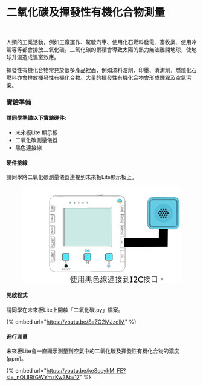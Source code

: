 # 二氧化碳及揮發性有機化合物測量

<figure><img src="https://files.gitbook.com/v0/b/gitbook-x-prod.appspot.com/o/spaces%2F6uJvpXC43onNIIwhMlWo%2Fuploads%2Fwz3FGxK4rQClD0JyYLy7%2Fimage.png?alt=media&#x26;token=2b5f382d-daf8-4604-bb4e-9f5b9a69cc76" alt=""><figcaption></figcaption></figure>

人類的工業活動，例如工廠運作、駕駛汽車、使用化石燃料發電、畜牧業、使用冷氣等等都會排放二氧化碳。二氧化碳的累積會導致太陽的熱力無法離開地球，使地球升溫造成溫室效應。

揮發性有機化合物常見於很多產品裡面，例如漆料溶劑、印墨、清潔劑，燃燒化石燃料亦會排放揮發性有機化合物。大量的揮發性有機化合物會形成煙霧及空氣污染。

### 實驗準備

#### 請同學準備以下實驗硬件:

* 未來板Lite 顯示板
* 二氧化碳測量儀器
* 黑色連接線

#### 硬件接線

請同學將二氧化碳測量儀器連接到未來板Lite顯示板上。

<figure><img src="../.gitbook/assets/co2sensor_wiring.png" alt=""><figcaption></figcaption></figure>

#### 開啟程式

請同學在未來板Lite上開啟「二氧化碳.py」檔案。

{% embed url="https://youtu.be/SaZO2MJzdlM" %}

#### 進行測量

未來板Lite會一直顯示測量到空氣中的二氧化碳及揮發性有機化合物的濃度(ppm)。

{% embed url="https://youtu.be/keSccyhM_FE?si=_nOLIIRfGWYmzKw3&t=17" %}

